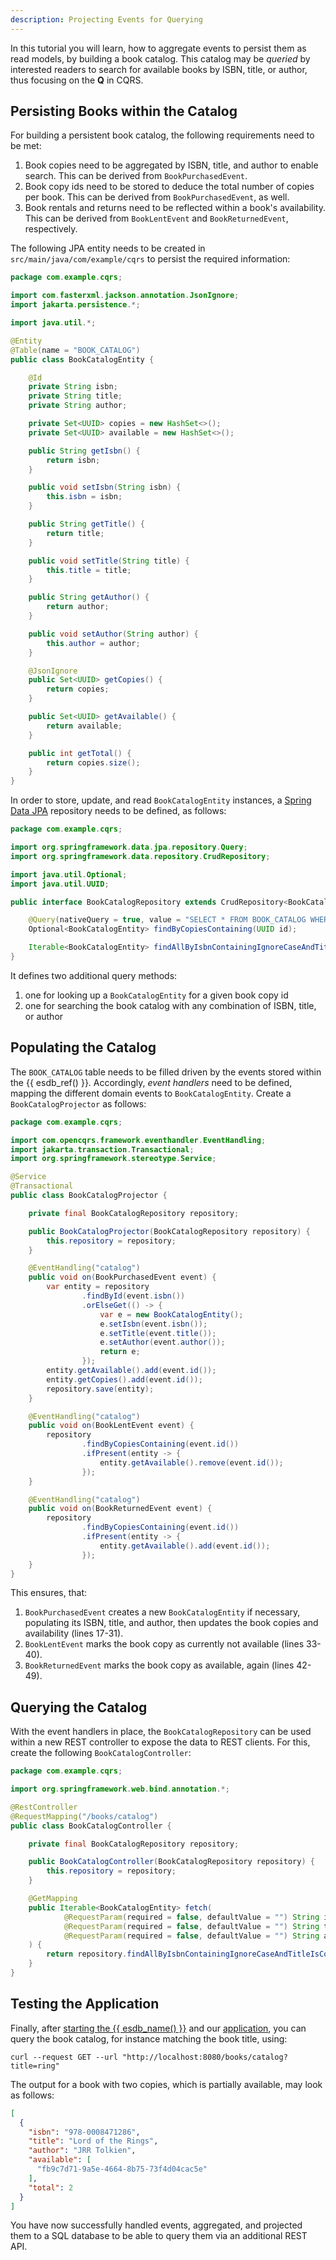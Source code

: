 ```yaml
---
description: Projecting Events for Querying
---
```


In this tutorial you will learn, how to aggregate events to persist them as read models, by
building a book catalog. This catalog may be _queried_ by interested readers to search for available books
by ISBN, title, or author, thus focusing on the __Q__ in CQRS.

## Persisting Books within the Catalog

For building a persistent book catalog, the following requirements need to be met:

1.  Book copies need to be aggregated by ISBN, title, and author to enable search. This can
    be derived from `BookPurchasedEvent`.
2.  Book copy ids need to be stored to deduce the total number of copies per book. This can
    be derived from `BookPurchasedEvent`, as well.
3.  Book rentals and returns need to be reflected within a book's availability. This can
    be derived from `BookLentEvent` and `BookReturnedEvent`, respectively.

The following JPA entity needs to be created in `src/main/java/com/example/cqrs` to persist
the required information:

```java
package com.example.cqrs;

import com.fasterxml.jackson.annotation.JsonIgnore;
import jakarta.persistence.*;

import java.util.*;

@Entity
@Table(name = "BOOK_CATALOG")
public class BookCatalogEntity {

    @Id
    private String isbn;
    private String title;
    private String author;

    private Set<UUID> copies = new HashSet<>();
    private Set<UUID> available = new HashSet<>();

    public String getIsbn() {
        return isbn;
    }

    public void setIsbn(String isbn) {
        this.isbn = isbn;
    }

    public String getTitle() {
        return title;
    }

    public void setTitle(String title) {
        this.title = title;
    }

    public String getAuthor() {
        return author;
    }

    public void setAuthor(String author) {
        this.author = author;
    }

    @JsonIgnore
    public Set<UUID> getCopies() {
        return copies;
    }

    public Set<UUID> getAvailable() {
        return available;
    }

    public int getTotal() {
        return copies.size();
    }
}
```

In order to store, update, and read `BookCatalogEntity` instances, a [Spring Data JPA](https://spring.io/projects/spring-data-jpa)
repository needs to be defined, as follows:
```java
package com.example.cqrs;

import org.springframework.data.jpa.repository.Query;
import org.springframework.data.repository.CrudRepository;

import java.util.Optional;
import java.util.UUID;

public interface BookCatalogRepository extends CrudRepository<BookCatalogEntity, String> {

    @Query(nativeQuery = true, value = "SELECT * FROM BOOK_CATALOG WHERE ARRAY_CONTAINS(copies, :id)")
    Optional<BookCatalogEntity> findByCopiesContaining(UUID id);

    Iterable<BookCatalogEntity> findAllByIsbnContainingIgnoreCaseAndTitleIsContainingIgnoreCaseAndAuthorContainingIgnoreCase(String isbn, String title, String author);
}
```

It defines two additional query methods:

1.  one for looking up a `BookCatalogEntity` for a given book copy id
2.  one for searching the book catalog with any combination of ISBN, title, or author

## Populating the Catalog

The `BOOK_CATALOG` table needs to be filled driven by the events stored within the {{ esdb_ref() }}. Accordingly,
_event handlers_ need to be defined, mapping the different domain events to `BookCatalogEntity`. Create a
`BookCatalogProjector` as follows:

```java linenums="1"
package com.example.cqrs;

import com.opencqrs.framework.eventhandler.EventHandling;
import jakarta.transaction.Transactional;
import org.springframework.stereotype.Service;

@Service
@Transactional
public class BookCatalogProjector {

    private final BookCatalogRepository repository;

    public BookCatalogProjector(BookCatalogRepository repository) {
        this.repository = repository;
    }

    @EventHandling("catalog")
    public void on(BookPurchasedEvent event) {
        var entity = repository
                .findById(event.isbn())
                .orElseGet(() -> {
                    var e = new BookCatalogEntity();
                    e.setIsbn(event.isbn());
                    e.setTitle(event.title());
                    e.setAuthor(event.author());
                    return e;
                });
        entity.getAvailable().add(event.id());
        entity.getCopies().add(event.id());
        repository.save(entity);
    }

    @EventHandling("catalog")
    public void on(BookLentEvent event) {
        repository
                .findByCopiesContaining(event.id())
                .ifPresent(entity -> {
                    entity.getAvailable().remove(event.id());
                });
    }

    @EventHandling("catalog")
    public void on(BookReturnedEvent event) {
        repository
                .findByCopiesContaining(event.id())
                .ifPresent(entity -> {
                    entity.getAvailable().add(event.id());
                });
    }
}
```

This ensures, that:

1.  `BookPurchasedEvent` creates a new `BookCatalogEntity` if necessary, populating its ISBN, title, and author, then
    updates the book copies and availability (lines 17-31).
2.  `BookLentEvent` marks the book copy as currently not available (lines 33-40).
3.  `BookReturnedEvent` marks the book copy as available, again (lines 42-49).


## Querying the Catalog

With the event handlers in place, the `BookCatalogRepository` can be used within a new REST controller to
expose the data to REST clients. For this, create the following `BookCatalogController`:

```java
package com.example.cqrs;

import org.springframework.web.bind.annotation.*;

@RestController
@RequestMapping("/books/catalog")
public class BookCatalogController {

    private final BookCatalogRepository repository;

    public BookCatalogController(BookCatalogRepository repository) {
        this.repository = repository;
    }

    @GetMapping
    public Iterable<BookCatalogEntity> fetch(
            @RequestParam(required = false, defaultValue = "") String isbn,
            @RequestParam(required = false, defaultValue = "") String title,
            @RequestParam(required = false, defaultValue = "") String author
    ) {
        return repository.findAllByIsbnContainingIgnoreCaseAndTitleIsContainingIgnoreCaseAndAuthorContainingIgnoreCase(isbn, title, author);
    }
}
```

## Testing the Application

Finally, after [starting the {{ esdb_name() }}](../01_setup/index.md#running-the-event-sourcing-db) and our
[application](../01_setup/index.md#running-the-application), you can query the book catalog, for instance
matching the book title, using:

```shell
curl --request GET --url "http://localhost:8080/books/catalog?title=ring"
```

The output for a book with two copies, which is partially available, may look as follows:
```json
[
  {
    "isbn": "978-0008471286",
    "title": "Lord of the Rings",
    "author": "JRR Tolkien",
    "available": [
      "fb9c7d71-9a5e-4664-8b75-73f4d04cac5e"
    ],
    "total": 2
  }
]
```

You have now successfully handled events, aggregated, and projected them to a SQL database to be able to query them
via an additional REST API.
